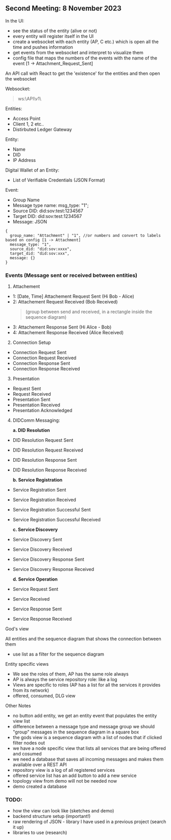 ## Second Meeting: 8 November 2023

In the UI:

- see the status of the entity (alive or not)
- every entity will register itself in the UI
- create a websocket with each entity (AP, C etc.) which is open all the time and pushes information
- get events from the websocket and interpret to visualize them
- config file that maps the numbers of the events with the name of the event [1 -> Attachment_Request_Sent]

An API call with React to get the 'existence' for the entities and then open the websocket

Websocket:

> ws:\\API\v1\

Entities:

- Access Point
- Client 1, 2 etc..
- Distirbuted Ledger Gateway

Entity:

- Name
- DID
- IP Address

Digital Wallet of an Entity:

- List of Verifiable Credentials (JSON Format)

Event:

- Group Name
- Message type name: msg_type: "1";
- Source DID: did:sov:test:1234567
- Target DID: did:sov:test:1234567
- Message: JSON

```
{
  group_name: "Attachment" | "1", //or numbers and convert to labels based on config [1 -> Attachment]
  message_type: "1",
  source_did: "did:sov:xxxx",
  target_did: "did:sov:xxx",
  message: {}
}
```

### Events (Message sent or received between entities)

1. Attachement

- 1: [Date, Time] Attachement Request Sent (Hi Bob - Alice)
- 2: Attachement Request Received (Bob Received)
  > (group between send and received, in a rectangle inside the sequence diagram)
- 3: Attachement Response Sent (Hi Alice - Bob)
- 4: Attachement Response Received (Alice Received)

2. Connection Setup

- Connection Request Sent
- Connection Request Received
- Connection Response Sent
- Connection Response Received

3. Presentation

- Request Sent
- Request Received
- Presentation Sent
- Presentation Received
- Presentation Acknowledged

4. DIDComm Messaging:

   **a. DID Resolution**

- DID Resolution Request Sent
- DID Resolution Request Received
- DID Resolution Response Sent
- DID Resolution Response Received

  **b. Service Registration**

- Service Registration Sent
- Service Registration Received
- Service Registration Successful Sent
- Service Registration Successful Received

  **c. Service Discovery**

- Service Discovery Sent
- Service Discovery Received
- Service Discovery Response Sent
- Service Discovery Response Received

  **d. Service Operation**

- Service Request Sent
- Service Received
- Service Response Sent
- Service Response Received

God's view

All entities and the sequence diagram that shows the connection between them

- use list as a filter for the sequence diagram

Entity specific views

- We see the roles of them, AP has the same role always
- AP is always the service repository role: like a log
- Views are specific to roles (AP has a list for all the services it provides from its network)
- offered, consumed, DLG view

Other Notes

- no button add entity, we get an entity event that populates the entity view list
- difference between a message type and message group we should "group" messages in the sequence diagram in a square box
- the gods view is a sequence diagram with a list of nodes that if clicked filter nodes out
- we have a node specific view that lists all services that are being offered and cosumed
- we need a database that saves all incoming messages and makes them available over a REST API
- repository view is a log of all registered services
- offered service list has an add button to add a new service
- topology view from demo will not be needed now
- demo created a database

### TODO:

- how the view can look like (sketches and demo)
- backend structure setup (important!)
- raw rendering of JSON - library I have used in a previous project (search it up)
- libraries to use (research)
